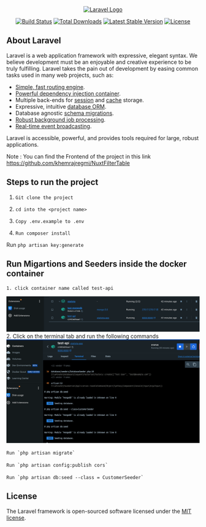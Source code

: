 <p align="center"><a href="https://laravel.com" target="_blank"><img src="https://raw.githubusercontent.com/laravel/art/master/logo-lockup/5%20SVG/2%20CMYK/1%20Full%20Color/laravel-logolockup-cmyk-red.svg" width="400" alt="Laravel Logo"></a></p>

<p align="center">
<a href="https://github.com/laravel/framework/actions"><img src="https://github.com/laravel/framework/workflows/tests/badge.svg" alt="Build Status"></a>
<a href="https://packagist.org/packages/laravel/framework"><img src="https://img.shields.io/packagist/dt/laravel/framework" alt="Total Downloads"></a>
<a href="https://packagist.org/packages/laravel/framework"><img src="https://img.shields.io/packagist/v/laravel/framework" alt="Latest Stable Version"></a>
<a href="https://packagist.org/packages/laravel/framework"><img src="https://img.shields.io/packagist/l/laravel/framework" alt="License"></a>
</p>

## About Laravel

Laravel is a web application framework with expressive, elegant syntax. We believe development must be an enjoyable and creative experience to be truly fulfilling. Laravel takes the pain out of development by easing common tasks used in many web projects, such as:

- [Simple, fast routing engine](https://laravel.com/docs/routing).
- [Powerful dependency injection container](https://laravel.com/docs/container).
- Multiple back-ends for [session](https://laravel.com/docs/session) and [cache](https://laravel.com/docs/cache) storage.
- Expressive, intuitive [database ORM](https://laravel.com/docs/eloquent).
- Database agnostic [schema migrations](https://laravel.com/docs/migrations).
- [Robust background job processing](https://laravel.com/docs/queues).
- [Real-time event broadcasting](https://laravel.com/docs/broadcasting).

Laravel is accessible, powerful, and provides tools required for large, robust applications.

Note : You can find the Frontend of the project in this link https://github.com/khemrajregmi/NuxtFilterTable

## Steps to run the project

1. `Git clone the project`

2. `cd into the <project name>`

3. `Copy .env.example to .env`

4. `Run composer install`

Run `php artisan key:generate`

## Run Migartions and Seeders inside the docker container 
    1. click container name called test-api 


![images](Screenshots/Screenshot%202024-04-03%20at%2018.03.02.png)
    2. Click on the terminal tab and run the following commands
![images](Screenshots/Screenshot%202024-04-03%20at%2018.15.45.png)

    Run `php artisan migrate`

    Run `php artisan config:publish cors`

    Run `php artisan db:seed --class = CustomerSeeder`

## License

The Laravel framework is open-sourced software licensed under the [MIT license](https://opensource.org/licenses/MIT).
